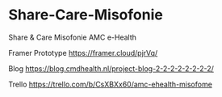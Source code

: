 # Share-Care-Misofonie
Share &amp; Care Misofonie AMC e-Health

Framer Prototype
https://framer.cloud/pjrVq/

Blog
https://blog.cmdhealth.nl/project-blog-2-2-2-2-2-2-2-2/

Trello
https://trello.com/b/CsXBXx60/amc-ehealth-misofome
